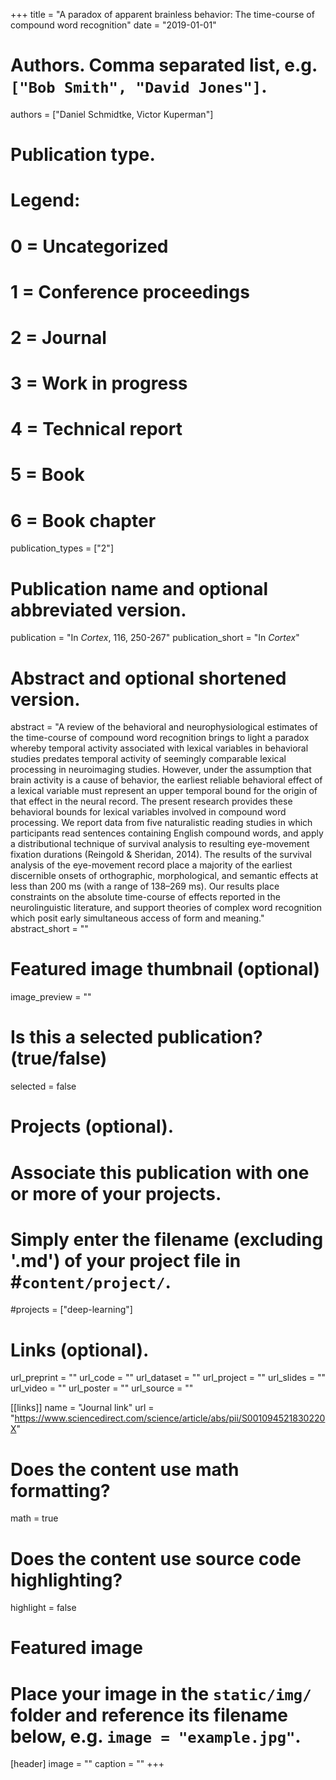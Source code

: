 +++
title = "A paradox of apparent brainless behavior: The time-course of compound word recognition"
date = "2019-01-01"

# Authors. Comma separated list, e.g. `["Bob Smith", "David Jones"]`.
authors = ["Daniel Schmidtke, Victor Kuperman"]

# Publication type.
# Legend:
# 0 = Uncategorized
# 1 = Conference proceedings
# 2 = Journal
# 3 = Work in progress
# 4 = Technical report
# 5 = Book
# 6 = Book chapter
publication_types = ["2"]

# Publication name and optional abbreviated version.
publication = "In *Cortex*, 116, 250-267"
publication_short = "In *Cortex*"

# Abstract and optional shortened version.
abstract = "A review of the behavioral and neurophysiological estimates of the time-course of compound word recognition brings to light a paradox whereby temporal activity associated with lexical variables in behavioral studies predates temporal activity of seemingly comparable lexical processing in neuroimaging studies. However, under the assumption that brain activity is a cause of behavior, the earliest reliable behavioral effect of a lexical variable must represent an upper temporal bound for the origin of that effect in the neural record. The present research provides these behavioral bounds for lexical variables involved in compound word processing. We report data from five naturalistic reading studies in which participants read sentences containing English compound words, and apply a distributional technique of survival analysis to resulting eye-movement fixation durations (Reingold & Sheridan, 2014). The results of the survival analysis of the eye-movement record place a majority of the earliest discernible onsets of orthographic, morphological, and semantic effects at less than 200 ms (with a range of 138–269 ms). Our results place constraints on the absolute time-course of effects reported in the neurolinguistic literature, and support theories of complex word recognition which posit early simultaneous access of form and meaning."
abstract_short = ""

# Featured image thumbnail (optional)
image_preview = ""

# Is this a selected publication? (true/false)
selected = false

# Projects (optional).
#   Associate this publication with one or more of your projects.
#   Simply enter the filename (excluding '.md') of your project file in #`content/project/`.
#projects = ["deep-learning"]

# Links (optional). 
url_preprint = ""
url_code = ""
url_dataset = ""
url_project = ""
url_slides = ""
url_video = ""
url_poster = ""
url_source = ""

[[links]]
name = "Journal link"
url = "https://www.sciencedirect.com/science/article/abs/pii/S001094521830220X"

# Does the content use math formatting?
math = true

# Does the content use source code highlighting?
highlight = false

# Featured image
# Place your image in the `static/img/` folder and reference its filename below, e.g. `image = "example.jpg"`.
[header]
image = ""
caption = ""
+++
